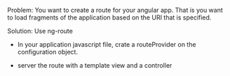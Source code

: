 Problem: You want to create a route for your angular app. That is you want to load fragments of the application based on the URI that is specified. 

Solution: Use ng-route 

- In your application javascript file, crate a routeProvider on the configuration object.

- server the route with a template view and a controller



